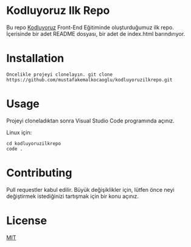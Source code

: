 # Kodluyoruz Ilk Repo

Bu repo [Kodluyoruz](https://kodluyoruz.org/tr/kodluyoruz/) Front-End Eğitiminde oluşturduğumuz ilk repo. İçerisinde bir adet README dosyası, bir adet de index.html barındırıyor.

# Installation

```
Öncelikle projeyi clonelayın. git clone https://github.com/mustafakemalkocaoglu/kodluyoruzilkrepo.git
```

# Usage

Projeyi cloneladıktan sonra Visual Studio Code programında açınız.

Linux için:

````
cd kodluyoruzilkrepo
code .
````

# Contributing

Pull requestler kabul edilir. Büyük değişiklikler için, lütfen önce neyi değiştirmek istediğinizi tartışmak için bir konu açınız.

# License

[MIT](https://choosealicense.com/licenses/mit/)